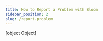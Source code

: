 ```yaml
---
title: How to Report a Problem with Bloom
sidebar_position: 2
slug: /report-problem
---
```



[object Object]